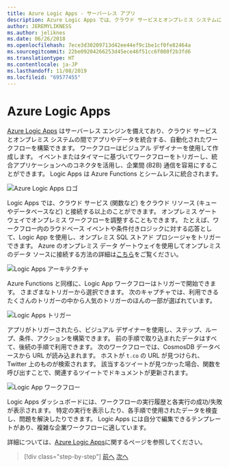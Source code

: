 ```yaml
---
title: Azure Logic Apps - サーバーレス アプリ
description: Azure Logic Apps では、クラウド サービスとオンプレミス システムにまたがったアプリとデータを統合する、自動化されたスケーラブルなワークフローを構築できます。
author: JEREMYLIKNESS
ms.author: jeliknes
ms.date: 06/26/2018
ms.openlocfilehash: 7ece3d30209713d42ee44ef9c1be1cf0fe82464a
ms.sourcegitcommit: 22be09204266253d45ece46f51cc6f080f2b3fd6
ms.translationtype: HT
ms.contentlocale: ja-JP
ms.lasthandoff: 11/08/2019
ms.locfileid: "69577455"
---
```

# <a name="azure-logic-apps"></a>Azure Logic Apps

[Azure Logic Apps](https://docs.microsoft.com/azure/logic-apps) はサーバーレス エンジンを備えており、クラウド サービスとオンプレミス システムの間でアプリやデータを統合する、自動化されたワークフローを構築できます。 ワークフローはビジュアル デザイナーを使用して作成します。 イベントまたはタイマーに基づいてワークフローをトリガーし、統合アプリケーションへのコネクタを活用し、企業間 (B2B) 通信を容易にすることができます。 Logic Apps は Azure Functions とシームレスに統合されます。

![Azure Logic Apps ロゴ](./media/logic-apps-logo.png)

Logic Apps では、クラウド サービス (関数など) をクラウド リソース (キューやデータベースなど) と接続する以上のことができます。 オンプレミス ゲートウェイでオンプレミス ワークフローを調整することもできます。 たとえば、ワークフロー内のラウドベース イベントや条件付きロジックに対する応答として、Logic App を使用し、オンプレミス SQL ストアド プロシージャをトリガーできます。 Azure のオンプレミス データ ゲートウェイを使用してオンプレミスのデータ ソースに接続する方法の詳細は[こちら](https://docs.microsoft.com/azure/analysis-services/analysis-services-gateway)をご覧ください。

![Logic Apps アーキテクチャ](./media/logic-apps-architecture.png)

Azure Functions と同様に、Logic App ワークフローはトリガーで開始できます。 さまざまなトリガーから選択できます。 次のキャプチャでは、利用できるたくさんのトリガーの中から人気のトリガーのほんの一部が選ばれています。

![Logic Apps トリガー](./media/logic-app-triggers.png)

アプリがトリガーされたら、ビジュアル デザイナーを使用し、ステップ、ループ、条件、アクションを構築できます。 前の手順で取り込まれたデータはすべて、後続の手順で利用できます。 次のワークフローでは、CosmosDB データベースから URL が読み込まれます。 ホストが `t.co` の URL が見つけられ、Twitter 上のものが検索されます。 該当するツイートが見つかった場合、関数を呼び出すことで、関連するツイートでドキュメントが更新されます。

![Logic App ワークフロー](./media/logic-app-workflow.png)

Logic Apps ダッシュボードには、ワークフローの実行履歴と各実行の成功/失敗が表示されます。 特定の実行を表示したり、各手順で使用されたデータを検査し、問題を解決したりできます。 Logic Apps には自分で編集できるテンプレートがあり、複雑な企業ワークフローに適しています。

詳細については、[Azure Logic Apps](https://docs.microsoft.com/azure/logic-apps)に関するページを参照してください。

>[!div class="step-by-step"]
>[前へ](application-insights.md)
>[次へ](event-grid.md)
